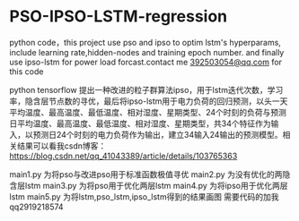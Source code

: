 # PSO-IPSO-LSTM-regression
python code，this project use pso and ipso to optim lstm's hyperparams, include learning rate,hidden-nodes and training epoch number. and finally use ipso-lstm for power load forcast.contact me 392503054@qq.com for this code



python tensorflow 提出一种改进的粒子群算法ipso，用于lstm迭代次数，学习率，隐含层节点数的寻优，最后将ipso-lstm用于电力负荷的回归预测，以头一天平均温度、最高温度、最低温度、相对湿度、星期类型、24个时刻的负荷与预测日平均温度、最高温度、最低温度、相对湿度、星期类型，共34个特征作为输入，以预测日24个时刻的电力负荷作为输出，建立34输入24输出的预测模型。相关结果可以看我csdn博客：https://blog.csdn.net/qq_41043389/article/details/103765363


main1.py 为将pso与改进pso用于标准函数极值寻优
main2.py 为没有优化的两隐含层lstm
main3.py 为将pso用于优化两层lstm
main4.py 为将ipso用于优化两层lstm
main5.py 为将lstm,pso_lstm,ipso_lstm得到的结果画图
需要代码的加我qq2919218574
